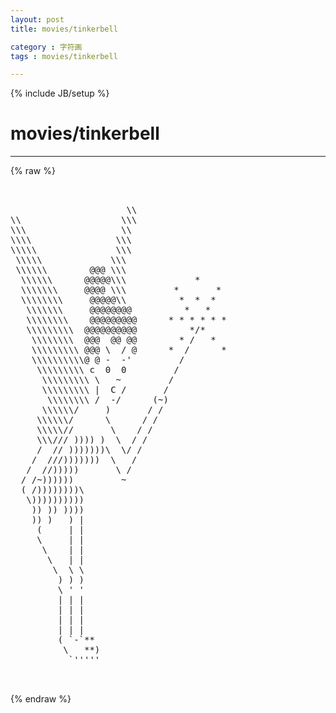 ```yaml
---
layout: post
title: movies/tinkerbell
category : 字符画
tags : movies/tinkerbell
---
```

{% include JB/setup %}
# movies/tinkerbell
---
{% raw %}
<pre>


                      \\
\\                   \\\
\\\                  \\
\\\\                \\\
\\\\\               \\\
 \\\\\             \\\
 \\\\\\        @@@ \\\
  \\\\\\      @@@@@\\\             *
  \\\\\\\     @@@@ \\\         *       *
  \\\\\\\\     @@@@@\\          *  *  *
   \\\\\\\     @@@@@@@@          *   *
   \\\\\\\\    @@@@@@@@@      * * * * * *
   \\\\\\\\\  @@@@@@@@@@          */*
    \\\\\\\\  @@@  @@ @@        * /   *
    \\\\\\\\\ @@@ \  / @      *  /      *
    \\\\\\\\\\@ @ -  -&#039;         /
     \\\\\\\\\ c  0  0         /
      \\\\\\\\\ \   ~         /
      \\\\\\\\\ |  C /       /
       \\\\\\\\ /  -/      (~)
      \\\\\\/     )       / /
     \\\\\\/      \      / /
     \\\\\//       \    / /
     \\\/// )))) )  \  / /
     /  // )))))))\  \/ /
    /  ///)))))))  \   /
   /  //)))))       \ /
  / /~))))))         ~
  ( /))))))))\
   \))))))))))
    )) )) ))))
    )) )   ) |
     (     | |
     \     | |
      \    | |
       \   | |
        \  \ \
         ) ) )
         \ &#039; &#039;
         | | |
         | | |
         | | |
         | | |
         ( `-`**
          \   **)
           `&#039;&#039;&#039;&#039;&#039;

 </pre>
{% endraw %}
